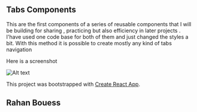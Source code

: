 ## Tabs Components

This are the first components of a series of reusable components that I will be building
for sharing , practicing but also efficiency in later projects .
I'have used one code base for both of them and just changed the styles a bit.
With this method it is possible to create mostly any kind of tabs navigation

Here is a screenshot

![Alt text](relative/path/to/Image/image.png?raw=true "Title")

This project was bootstrapped with [Create React App](https://github.com/facebook/create-react-app).

## Rahan Bouess
